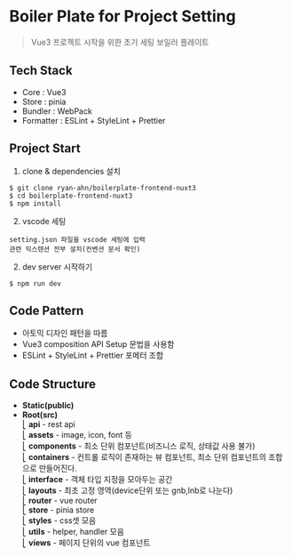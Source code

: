 # Boiler Plate for Project Setting
> Vue3 프로젝트 시작을 위한 초기 세팅 보일러 플레이트 

## Tech Stack
- Core : Vue3
- Store : pinia
- Bundler : WebPack
- Formatter : ESLint + StyleLint + Prettier

## Project Start
1. clone & dependencies 설치
```
$ git clone ryan-ahn/boilerplate-frontend-nuxt3
$ cd boilerplate-frontend-nuxt3
$ npm install
```
2. vscode 세팅
```
setting.json 파일을 vscode 세팅에 입력
관련 익스텐션 전부 설치(컨벤션 문서 확인)
```
2. dev server 시작하기
```
$ npm run dev
```

## Code Pattern
- 아토믹 디자인 패턴을 따름
- Vue3 composition API Setup 문법을 사용함
- ESLint + StyleLint + Prettier 포메터 조합

## Code Structure

- **Static(public)**
- **Root(src)** <br/>
⎣&nbsp;**api** - rest api <br/>
⎣&nbsp;**assets** - image, icon, font 등 <br/>
⎣&nbsp;**components** - 최소 단위 컴포넌트(비즈니스 로직, 상태값 사용 불가) <br/>
⎣&nbsp;**containers** - 컨트롤 로직이 존재하는 뷰 컴포넌트, 최소 단위 컴포넌트의 조합으로 만들어진다. <br/>
⎣&nbsp;**interface** - 객체 타입 지정을 모아두는 공간 <br/>
⎣&nbsp;**layouts** - 최초 고정 영역(device단위 또는 gnb,lnb로 나눈다) <br/>
⎣&nbsp;**router** - vue router<br/>
⎣&nbsp;**store** - pinia store<br/>
⎣&nbsp;**styles** - css셋 모음<br/>
⎣&nbsp;**utils** - helper, handler 모음<br/>
⎣&nbsp;**views** - 페이지 단위의 vue 컴포넌트<br/>
